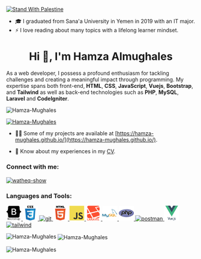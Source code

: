 [![Stand With Palestine](https://raw.githubusercontent.com/TheBSD/StandWithPalestine/main/banner-no-action.svg)](https://thebsd.github.io/StandWithPalestine)

- 🎓 I graduated from Sana'a University in Yemen in 2019 with an IT major.
- ⚡ I love reading about many topics with a lifelong learner mindset.

<h1 align="center">Hi 👋, I'm Hamza Almughales</h1>  
<p>As a web developer, I possess a profound enthusiasm for tackling challenges and creating a meaningful impact through programming. My expertise spans both front-end, <b>HTML</b>, <b>CSS</b>, <b>JavaScript</b>, <b>Vuejs</b>, <b>Bootstrap</b>, and <b>Tailwind</b> as well as back-end technologies such as <b>PHP</b>, <b>MySQL</b>, <b>Laravel</b> and <b>CodeIgniter</b>.</p>

<p align="left"> <img src="https://komarev.com/ghpvc/?username=Hamza-Mughales&label=Profile%20views&color=0e75b6&style=flat" alt="Hamza-Mughales" /> </p>

<p align="left"> <a href="https://github.com/ryo-ma/github-profile-trophy"><img src="https://github-profile-trophy.vercel.app/?username=Hamza-Mughales" alt="Hamza-Mughales" /></a> </p>

- 👨‍💻 Some of my projects are available at [https://hamza-mughales.github.io/](https://hamza-mughales.github.io/).

- 📄 Know about my experiences in my [CV](https://drive.google.com/file/d/1ooFeZP66mEjzOIVujaK5hJoaxaeYvdNA/view?usp=drive_link).

<!-- ### Blogs posts -->
<!-- BLOG-POST-LIST:START -->
<!-- BLOG-POST-LIST:END -->

<h3 align="left">Connect with me:</h3>
<p align="left">
  <a  href="https://www.linkedin.com/in/hamza-mughales-2b2a08181/" target="_blank"><img align="center" src="https://raw.githubusercontent.com/rahuldkjain/github-profile-readme-generator/master/src/images/icons/Social/linked-in-alt.svg" alt="watheq-show" height="30" width="40" /></a>
</p>

<h3 align="left">Languages and Tools:</h3>
<p align="left"> 
  <a href="https://getbootstrap.com" target="_blank" rel="noreferrer"> <img src="https://raw.githubusercontent.com/devicons/devicon/master/icons/bootstrap/bootstrap-plain-wordmark.svg" alt="bootstrap" width="40" height="40"/> </a> 
  <a href="https://www.w3schools.com/css/" target="_blank" rel="noreferrer"> <img src="https://raw.githubusercontent.com/devicons/devicon/master/icons/css3/css3-original-wordmark.svg" alt="css3" width="40" height="40"/> </a> 
  <a href="https://git-scm.com/" target="_blank" rel="noreferrer"> <img src="https://www.vectorlogo.zone/logos/git-scm/git-scm-icon.svg" alt="git" width="40" height="40"/> </a> 
  <a href="https://www.w3.org/html/" target="_blank" rel="noreferrer"> <img src="https://raw.githubusercontent.com/devicons/devicon/master/icons/html5/html5-original-wordmark.svg" alt="html5" width="40" height="40"/> </a> <a href="https://developer.mozilla.org/en-US/docs/Web/JavaScript" target="_blank" rel="noreferrer"> <img src="https://raw.githubusercontent.com/devicons/devicon/master/icons/javascript/javascript-original.svg" alt="javascript" width="40" height="40"/> </a> 
  <a href="https://laravel.com/" target="_blank" rel="noreferrer"> <img src="https://raw.githubusercontent.com/devicons/devicon/master/icons/laravel/laravel-plain-wordmark.svg" alt="laravel" width="40" height="40"/> </a>
   <a href="https://www.mysql.com/" target="_blank" rel="noreferrer"> <img src="https://raw.githubusercontent.com/devicons/devicon/master/icons/mysql/mysql-original-wordmark.svg" alt="mysql" width="40" height="40"/> </a>
  <a href="https://www.php.net" target="_blank" rel="noreferrer"> <img src="https://raw.githubusercontent.com/devicons/devicon/master/icons/php/php-original.svg" alt="php" width="40" height="40"/> </a> 
  <a href="https://postman.com" target="_blank" rel="noreferrer"> <img src="https://www.vectorlogo.zone/logos/getpostman/getpostman-icon.svg" alt="postman" width="40" height="40"/> </a> 
  <a href="https://vuejs.org/" target="_blank" rel="noreferrer"> <img src="https://raw.githubusercontent.com/devicons/devicon/master/icons/vuejs/vuejs-original-wordmark.svg" alt="vuejs" width="40" height="40"/> </a> 
  <a href="https://tailwindcss.com/" target="_blank" rel="noreferrer"> <img src="https://www.vectorlogo.zone/logos/tailwindcss/tailwindcss-icon.svg" alt="tailwind" width="40" height="40"/> </a> 
  
<p><img align="left" src="https://github-readme-stats.vercel.app/api/top-langs?username=Hamza-Mughales&show_icons=true&locale=en&layout=compact" alt="Hamza-Mughales" /></p>

<p>&nbsp;<img align="center" src="https://github-readme-stats.vercel.app/api?username=Hamza-Mughales&show_icons=true&locale=en" alt="Hamza-Mughales" /></p>

<p><img align="center" src="https://github-readme-streak-stats.herokuapp.com/?user=Hamza-Mughales&" alt="Hamza-Mughales" /></p>
